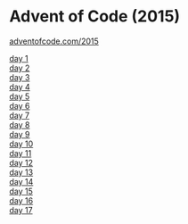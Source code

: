 # Advent of Code (2015)

[adventofcode.com/2015](https://adventofcode.com/2015)

[day 1](day01/README.md)\
[day 2](day02/README.md)\
[day 3](day03/README.md)\
[day 4](day04/README.md)\
[day 5](day05/README.md)\
[day 6](day06/README.md)\
[day 7](day07/README.md)\
[day 8](day08/README.md)\
[day 9](day09/README.md)\
[day 10](day10/README.md)\
[day 11](day11/README.md)\
[day 12](day12/README.md)\
[day 13](day13/README.md)\
[day 14](day14/README.md)\
[day 15](day15/README.md)\
[day 16](day16/README.md)\
[day 17](day17/README.md)